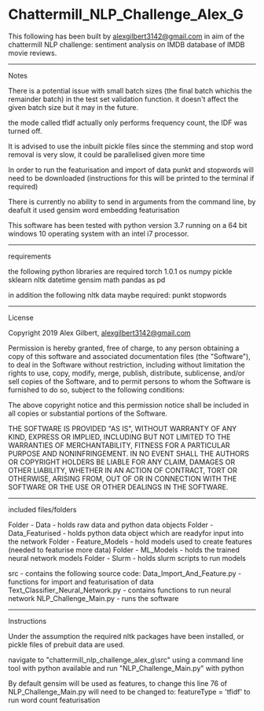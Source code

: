 # Chattermill_NLP_Challenge_Alex_G

This following has been built by alexgilbert3142@gmail.com
in aim of the chattermill NLP challenge: sentiment analysis on IMDB database of 
IMDB movie reviews.

--------------------------------------------------------------------------

Notes

There is a potential issue with small batch sizes (the final batch whichis the remainder batch)
in the test set validation function. it doesn't affect the given batch size but it may in the future.

the mode called tfidf actually only performs frequency count,
the IDF was turned off.

It is advised to use the inbuilt pickle files since the stemming and stop word removal is very slow,
it could be parallelised given more time

In order to run the featurisation and import of data punkt and stopwords will need to be downloaded
(instructions for this will be printed to the terminal if required)

There is currently no ability to send in arguments from the command line, 
by deafult it used gensim word embedding featurisation

This software has been tested with python version 3.7 running on a 64 bit windows 10 operating system
with an intel i7 processor.

-----------------------------------------------------------------------

requirements

the following python libraries are required
torch 1.0.1
os
numpy 
pickle
sklearn
nltk
datetime 
gensim
math 
pandas as pd

in addition the following nltk data maybe required:
punkt
stopwords 



-----------------------------------------------------------------------
License

Copyright 2019 Alex Gilbert, alexgilbert3142@gmail.com

Permission is hereby granted, free of charge, to any person obtaining a copy of this software and
associated documentation files (the "Software"), to deal in the Software without restriction,
including without limitation the rights to use, copy, modify, merge, publish, distribute, sublicense, 
and/or sell copies of the Software, and to permit persons to whom the Software is furnished to do so, 
subject to the following conditions:

The above copyright notice and this permission notice shall be included in all copies 
or substantial portions of the Software.

THE SOFTWARE IS PROVIDED "AS IS", WITHOUT WARRANTY OF ANY KIND, EXPRESS OR IMPLIED, 
INCLUDING BUT NOT LIMITED TO THE WARRANTIES OF MERCHANTABILITY, FITNESS FOR A PARTICULAR 
PURPOSE AND NONINFRINGEMENT. IN NO EVENT SHALL THE AUTHORS OR COPYRIGHT HOLDERS BE LIABLE 
FOR ANY CLAIM, DAMAGES OR OTHER LIABILITY, WHETHER IN AN ACTION OF CONTRACT, TORT OR OTHERWISE,
 ARISING FROM, OUT OF OR IN CONNECTION WITH THE SOFTWARE OR THE USE OR OTHER DEALINGS IN THE SOFTWARE.

-----------------------------------------------------------------------

included files/folders

Folder - Data - holds raw data and python data objects
Folder - Data_Featurised - holds python data object which are readyfor input into the network
Folder - Feature_Models - hold models used to create features (needed to featurise more data)
Folder - ML_Models - holds the trained neural network models
Folder - Slurm - holds slurm scripts to run models

src - contains the following source code:
Data_Import_And_Feature.py - functions for import and featurisation of data
Text_Classifier_Neural_Network.py - contains functions to run neural network
NLP_Challenge_Main.py - runs the software


-----------------------------------------------------------------------

Instructions

Under the assumption the required nltk packages have been installed, or pickle
files of prebuit data are used.

navigate to "chattermill_nlp_challenge_alex_g\src" using a command line tool
with python available and run "NLP_Challenge_Main.py" with python

By default gensim will be used as features, to change this line 76 of
NLP_Challenge_Main.py will need to be changed to: featureType = 'tfidf'
to run word count featurisation



